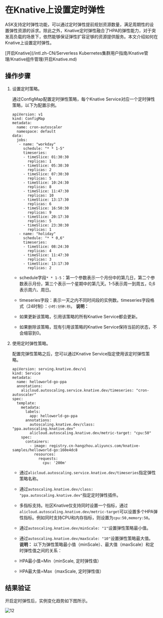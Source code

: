 # 在Knative上设置定时弹性

ASK支持定时弹性功能，可以通过定时弹性提前规划资源数量，满足周期性的设置弹性资源的诉求。除此之外，Knative定时弹性融合了HPA的弹性能力，对于突发高负载的场景下，依然能够保证弹性扩容足够的资源提供服务。本文介绍如何在Knative上设置定时弹性。

[开启Knative](/intl.zh-CN/Serverless Kubernetes集群用户指南/Knative管理/Knative组件管理/开启Knative.md)

## 操作步骤

1.  设置定时策略。

    通过ConfigMap配置定时弹性策略，每个Knative Service对应一个定时弹性策略，以下为配置示例。

    ```
    apiVersion: v1
    kind: ConfigMap
    metadata:
      name: cron-autoscaler
      namespace: default
    data:
      jobs:
       - name: "workday"
         schedule: "* * 1-5"
         timeseries:
         - timeSlice: 01:30:30
           replicas: 1
         - timeSlice: 05:30:30
           replicas: 2
         - timeSlice: 07:30:30
           replicas: 5
         - timeSlice: 10:24:30
           replicas: 8
         - timeSlice: 11:47:30
           replicas: 10
         - timeSlice: 13:17:30
           replicas: 6
         - timeSlice: 16:50:30
           replicas: 9
         - timeSlice: 20:17:30
           replicas: 5
         - timeSlice: 23:30:30
           replicas: 1
       - name: "holiday"
         schedule: "* * 0,6"
         timeseries:
         - timeSlice: 08:24:30
           replicas: 4
         - timeSlice: 11:47:30
           replicas: 3
         - timeSlice: 13:17:30
           replicas: 2
    ```

    -   schedule字段`* * 1-5`：第一个参数表示一个月份中的第几日，第二个参数表示月份，第三个表示一个星期中的第几天。1-5表示周一到周五，0,6表示周六、周日。
    -   timeseries字段：表示一天之内不同时间段的实例数。timeseries字段格式（24时制）：`小时:分钟:秒`。
    **说明：**

    -   如果更新该策略，引用该策略的所有Knative Service都会更新。
    -   如果删除该策略，现有引用该策略的Knative Service保持当前的状态，不会缩容到0。
2.  使用定时弹性策略。

    配置完弹性策略之后，您可以通过Knative Service指定使用该定时弹性策略。

    ```
    apiVersion: serving.knative.dev/v1
    kind: Service
    metadata:
      name: helloworld-go-ppa
      annotations:
        alicloud.autoscaling.service.knative.dev/timeseries: "cron-autoscaler"
    spec:
      template:
        metadata:
          labels:
            app: helloworld-go-ppa
          annotations:
            autoscaling.knative.dev/class: "ppa.autoscaling.knative.dev"
            alicloud.autoscaling.knative.dev/metric-target: "cpu:50"
        spec:
          containers:
            - image: registry.cn-hangzhou.aliyuncs.com/knative-samples/helloworld-go:160e4dc8
              resources:
                requests:
                  cpu: '200m'              
    ```

    -   通过`alicloud.autoscaling.service.knative.dev/timeseries`指定弹性策略名称。
    -   通过`autoscaling.knative.dev/class: "ppa.autoscaling.knative.dev"`指定定时弹性插件。
    -   多指标支持。社区Knative仅支持同时设置一个指标，通过`alicloud.autoscaling.knative.dev/metric-target`可以设置多个HPA弹性指标。例如同时支持CPU和内存指标，则设置为`cpu:50,memory:50`。
    -   通过`autoscaling.knative.dev/minScale: "1"`设置弹性策略最小值。
    -   通过`autoscaling.knative.dev/maxScale: "10"`设置弹性策略最大值。
    **说明：** 以下为弹性策略最小值（minScale）、最大值（maxScale）和定时弹性值之间的关系：

    -   HPA最小值=Min（minScale, 定时弹性值）
    -   HPA最大值=Max（maxScale, 定时弹性值）

## 结果验证

开启定时弹性后，实例变化趋势如下图所示。

![12](https://static-aliyun-doc.oss-accelerate.aliyuncs.com/assets/img/zh-CN/1176240061/p167946.png)

